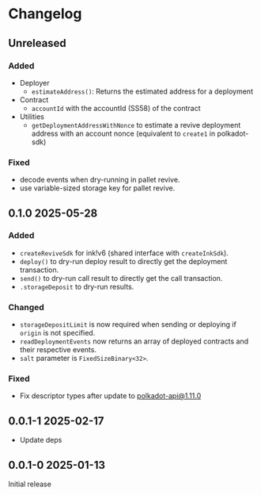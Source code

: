# Changelog

## Unreleased

### Added

- Deployer
  - `estimateAddress()`: Returns the estimated address for a deployment
- Contract
  - `accountId` with the accountId (SS58) of the contract
- Utilities
  - `getDeploymentAddressWithNonce` to estimate a revive deployment address with an account nonce (equivalent to `create1` in polkadot-sdk)

### Fixed

- decode events when dry-running in pallet revive.
- use variable-sized storage key for pallet revive.

## 0.1.0 2025-05-28

### Added

- `createReviveSdk` for ink!v6 (shared interface with `createInkSdk`).
- `deploy()` to dry-run deploy result to directly get the deployment transaction.
- `send()` to dry-run call result to directly get the call transaction.
- `.storageDeposit` to dry-run results.

### Changed

- `storageDepositLimit` is now required when sending or deploying if `origin` is not specified.
- `readDeploymentEvents` now returns an array of deployed contracts and their respective events.
- `salt` parameter is `FixedSizeBinary<32>`.

### Fixed

- Fix descriptor types after update to polkadot-api@1.11.0

## 0.0.1-1 2025-02-17

- Update deps

## 0.0.1-0 2025-01-13

Initial release
